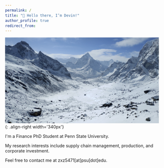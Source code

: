 ```yaml
---
permalink: /
title: "👋 Hello there, I’m Devin!"
author_profile: true
redirect_from: 
---
```


![mountains](/images/mountain.png){: .align-right width='340px'}

I'm a Finance PhD Student at Penn State University. 

My research interests include supply chain management, production, and corporate investment. 

Feel free to contact me at zxz5471[at]psu[dot]edu.


<br><br><br>


